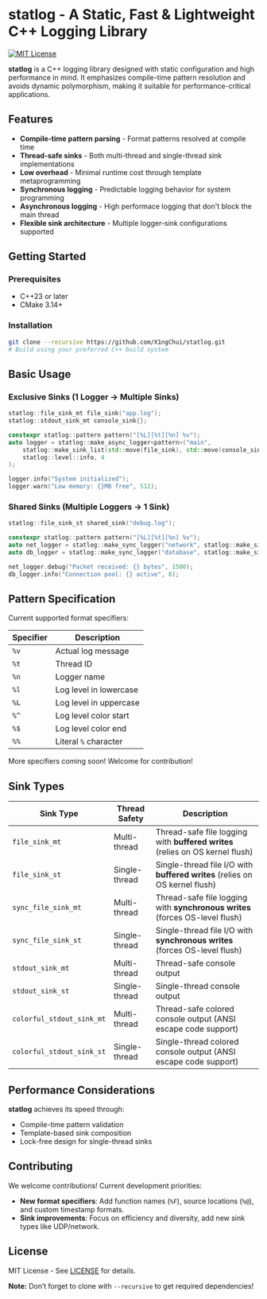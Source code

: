 # statlog - A Static, Fast & Lightweight C++ Logging Library

[![MIT License](https://img.shields.io/badge/license-MIT-blue.svg)](LICENSE)

**statlog** is a C++ logging library designed with static configuration and high performance in mind. It emphasizes compile-time pattern resolution and avoids dynamic polymorphism, making it suitable for performance-critical applications.

## Features

- **Compile-time pattern parsing** - Format patterns resolved at compile time
- **Thread-safe sinks** - Both multi-thread and single-thread sink implementations
- **Low overhead** - Minimal runtime cost through template metaprogramming
- **Synchronous logging** - Predictable logging behavior for system programming
- **Asynchronous logging** - High performace logging that don't block the main thread
- **Flexible sink architecture** - Multiple logger-sink configurations supported

## Getting Started

### Prerequisites
- C++23 or later
- CMake 3.14+

### Installation

```bash
git clone --recursive https://github.com/X1ngChui/statlog.git
# Build using your preferred C++ build system
```

## Basic Usage

### Exclusive Sinks (1 Logger → Multiple Sinks)

```cpp
statlog::file_sink_mt file_sink("app.log");
statlog::stdout_sink_mt console_sink{};

constexpr statlog::pattern pattern("[%L][%t][%n] %v");
auto logger = statlog::make_async_logger<pattern>("main", 
	statlog::make_sink_list(std::move(file_sink), std::move(console_sink)),
	statlog::level::info, 4
);

logger.info("System initialized");
logger.warn("Low memory: {}MB free", 512);
```

### Shared Sinks (Multiple Loggers → 1 Sink)

```cpp
statlog::file_sink_st shared_sink("debug.log");

constexpr statlog::pattern pattern("[%L][%t][%n] %v");
auto net_logger = statlog::make_sync_logger("network", statlog::make_sink_list(shared_sink));
auto db_logger = statlog::make_sync_logger("database", statlog::make_sink_list(shared_sink));

net_logger.debug("Packet received: {} bytes", 1500);
db_logger.info("Connection pool: {} active", 8);
```

## Pattern Specification

Current supported format specifiers:

| Specifier | Description             |
|-----------|-------------------------|
| `%v`      | Actual log message      |
| `%t`      | Thread ID               |
| `%n`      | Logger name             |
| `%l`      | Log level in lowercase  |
| `%L`      | Log level in uppercase  |
| `%^`      | Log level color start   |
| `%$`      | Log level color end     |
| `%%`      | Literal `%` character   |


More specifiers coming soon! Welcome for contribution!

## Sink Types

| Sink Type                  | Thread Safety  | Description                                                                  |
|----------------------------|----------------|------------------------------------------------------------------------------|
| `file_sink_mt`             | Multi-thread   | Thread-safe file logging with **buffered writes** (relies on OS kernel flush)|
| `file_sink_st`             | Single-thread  | Single-thread file I/O with **buffered writes** (relies on OS kernel flush)  |
| `sync_file_sink_mt`        | Multi-thread   | Thread-safe file logging with **synchronous writes** (forces OS-level flush) |
| `sync_file_sink_st`        | Single-thread  | Single-thread file I/O with **synchronous writes** (forces OS-level flush)   |
| `stdout_sink_mt`           | Multi-thread   | Thread-safe console output                                                   |
| `stdout_sink_st`           | Single-thread  | Single-thread console output                                                 |
| `colorful_stdout_sink_mt`  | Multi-thread   | Thread-safe colored console output (ANSI escape code support)                |
| `colorful_stdout_sink_st`  | Single-thread  | Single-thread colored console output (ANSI escape code support)              |


## Performance Considerations

**statlog** achieves its speed through:

- Compile-time pattern validation
- Template-based sink composition
- Lock-free design for single-thread sinks

## Contributing

We welcome contributions! Current development priorities:

- **New format specifiers**: Add function names (`%F`), source locations (`%@`), and custom timestamp formats.
- **Sink improvements**: Focus on efficiency and diversity, add new sink types like UDP/network.

## License

MIT License - See [LICENSE](LICENSE) for details.

**Note:** Don’t forget to clone with `--recursive` to get required dependencies!




